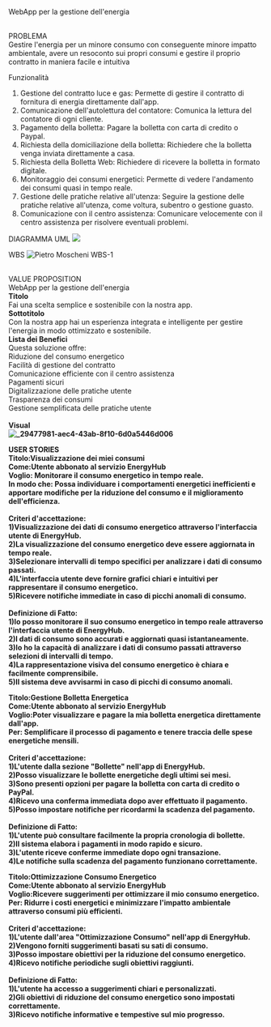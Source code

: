 WebApp per la gestione dell'energia

<br>PROBLEMA</br>
Gestire l'energia per un minore consumo con conseguente minore impatto ambientale, avere un resoconto sui propri consumi e gestire il proprio contratto in maniera facile e intuitiva

Funzionalità
1. Gestione del contratto luce e gas: Permette di gestire il contratto di fornitura di energia direttamente dall'app.
2. Comunicazione dell'autolettura del contatore: Comunica la lettura del  contatore di ogni cliente.
3. Pagamento della bolletta: Pagare la bolletta con carta di credito o Paypal.
4. Richiesta della domiciliazione della bolletta: Richiedere che la bolletta venga inviata direttamente a casa.
5. Richiesta della Bolletta Web: Richiedere di ricevere la bolletta in formato digitale.
6. Monitoraggio dei consumi energetici: Permette di vedere l'andamento dei  consumi quasi in tempo reale.
7. Gestione delle pratiche relative all'utenza: Seguire la gestione delle pratiche relative all'utenza, come voltura, subentro o gestione guasto.
8. Comunicazione con il centro assistenza: Comunicare velocemente con il centro assistenza per risolvere eventuali problemi.

DIAGRAMMA UML
<img src="https://yuml.me/diagram/usecase/[Utente%20visitatore]-(Sign%20In),[Utente%20visitatore]-(Ricezione%20bolletta),(Ricezione%20Bolletta)%3E(Bolletta%20Telematica),(Ricezione%20Bolletta)%3E(Bolletta%20Cartacea),(Sign%20In)%3C(Cambio%20Password),(Sign%20In)%3E(Compra%20un%20Piano),[Utente%20Autenticato]-(Compra%20un%20piano),(Compra%20un%20piano)%3E(Checkout),[Utente%20Autenticato]-(Problemi),(Problemi)%3C(Comunicazione%20centro%20assistenza),[Utente%20Autenticato]-(Gestione%20del%20contratto),(Gestione%20del%20contratto)-(Luce),(Gestione%20del%20contratto)-(Gas),(Luce)%3C(Pagamento%20bolletta),(Gas)%3C(Pagamento%20bolletta),[Utente%20Autenticato]-(Pagamento%20Bolletta),(Pagamento%20Bolletta)%3E(Checkout),(Checkout)-(Aggiungi%20una%20carta),(Aggiungi%20una%20carta)%3E[Staff%20bancario],">

WBS
![Pietro Moscheni WBS-1](https://github.com/MoscheniPietro/Progetto-GEP/assets/101174884/300ca8bf-ad07-42ea-baec-3e423de94bdd)


<br>VALUE PROPOSITION</br>
WebApp per la gestione dell'energia 
<br><b>Titolo</b></br>
Fai una scelta semplice e sostenibile con la nostra app.
<br><b>Sottotitolo</b></br>
Con la nostra app hai un esperienza integrata e intelligente per gestire l'energia in modo ottimizzato e sostenibile.
<br><b>Lista dei Benefici</b>
<br>Questa soluzione offre:
<br>Riduzione del consumo energetico
<br>Facilità di gestione del contratto
<br>Comunicazione efficiente con il centro assistenza
<br>Pagamenti sicuri
<br>Digitalizzazione delle pratiche utente
<br>Trasparenza dei consumi
<br>Gestione semplificata delle pratiche utente</br>
<br><b>Visual<b></br>
![_29477981-aec4-43ab-8f10-6d0a5446d006](https://github.com/MoscheniPietro/Progetto-GEP/assets/101174884/39b6773b-bd94-4668-94b9-c457414984b8)</b></br>

USER STORIES</br>
Titolo:Visualizzazione dei miei consumi
<br><b>Come:</b>Utente abbonato al servizio EnergyHub
<br>Voglio: Monitorare il consumo energetico in tempo reale.
<br>In modo che: Possa individuare i comportamenti energetici inefficienti e apportare modifiche per la riduzione del consumo e il miglioramento dell'efficienza.<br>
<br>Criteri d'accettazione:<br>
1)Visualizzazione dei dati di consumo energetico attraverso l'interfaccia utente di EnergyHub.<br>
2)La visualizzazione del consumo energetico deve essere aggiornata in tempo reale.<br>
3)Selezionare intervalli di tempo specifici per analizzare i dati di consumo passati.<br>
4)L'interfaccia utente deve fornire grafici chiari e intuitivi per rappresentare il consumo energetico.<br>
5)Ricevere notifiche immediate in caso di picchi anomali di consumo.<br>
<br>Definizione di Fatto:</br>
1)Io posso monitorare il suo consumo energetico in tempo reale attraverso l'interfaccia utente di EnergyHub.<br>
2)I dati di consumo sono accurati e aggiornati quasi istantaneamente.<br>
3)Io ho la capacità di analizzare i dati di consumo passati attraverso selezioni di intervalli di tempo.<br>
4)La rappresentazione visiva del consumo energetico è chiara e facilmente comprensibile.<br>
5)Il sistema deve avvisarmi in caso di picchi di consumo anomali.<br>

Titolo:Gestione Bolletta Energetica
<br><b>Come:</b>Utente abbonato al servizio EnergyHub
<br>Voglio:Poter visualizzare e pagare la mia bolletta energetica direttamente dall'app.
<br>Per: Semplificare il processo di pagamento e tenere traccia delle spese energetiche mensili.<br>
<br>Criteri d'accettazione:<br>
1)L'utente dalla sezione "Bollette" nell'app di EnergyHub.<br>
2)Posso visualizzare le bollette energetiche degli ultimi sei mesi.<br>
3)Sono presenti opzioni per pagare la bolletta con carta di credito o PayPal.<br>
4)Ricevo una conferma immediata dopo aver effettuato il pagamento.<br>
5)Posso impostare notifiche per ricordarmi la scadenza del pagamento.<br>
<br>Definizione di Fatto:</br>
1)L'utente può consultare facilmente la propria cronologia di bollette.<br>
2)Il sistema elabora i pagamenti in modo rapido e sicuro.<br>
3)L'utente riceve conferme immediate dopo ogni transazione.<br>
4)Le notifiche sulla scadenza del pagamento funzionano correttamente.<br>

Titolo:Ottimizzazione Consumo Energetico
<br><b>Come:</b>Utente abbonato al servizio EnergyHub
<br>Voglio:Ricevere suggerimenti per ottimizzare il mio consumo energetico.
<br>Per: Ridurre i costi energetici e minimizzare l'impatto ambientale attraverso consumi più efficienti.<br>
<br>Criteri d'accettazione:<br>
1)L'utente dall'area "Ottimizzazione Consumo" nell'app di EnergyHub.<br>
2)Vengono forniti suggerimenti basati su sati di consumo.<br>
3)Posso impostare obiettivi per la riduzione del consumo energetico.<br>
4)Ricevo notifiche periodiche sugli obiettivi raggiunti.<br>
<br>Definizione di Fatto:</br>
1)L'utente ha accesso a suggerimenti chiari e personalizzati.<br>
2)Gli obiettivi di riduzione del consumo energetico sono impostati correttamente.<br>
3)Ricevo notifiche informative e tempestive sul mio progresso.<br>

